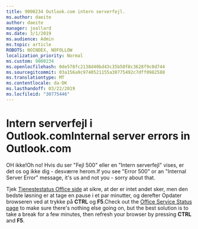 ```yaml
---
title: 9000234 Outlook.com intern serverfejl.
ms.author: daeite
author: daeite
manager: joallard
ms.date: 3/1/2019
ms.audience: Admin
ms.topic: article
ROBOTS: NOINDEX, NOFOLLOW
localization_priority: Normal
ms.custom: 9000234
ms.openlocfilehash: 0de578fc2138d40bd43c35b50f8c3628f9c0d744
ms.sourcegitcommit: 03a156a9c9740521155a30775492c7dff0982588
ms.translationtype: MT
ms.contentlocale: da-DK
ms.lasthandoff: 03/22/2019
ms.locfileid: "30775446"
---
```

# <a name="internal-server-errors-in-outlookcom"></a><span data-ttu-id="f7da1-102">Intern serverfejl i Outlook.com</span><span class="sxs-lookup"><span data-stu-id="f7da1-102">Internal server errors in Outlook.com</span></span>

<span data-ttu-id="f7da1-103">OH ikke!</span><span class="sxs-lookup"><span data-stu-id="f7da1-103">Oh no!</span></span> <span data-ttu-id="f7da1-104">Hvis du ser "Fejl 500" eller en "Intern serverfejl" vises, er det os og ikke dig - desværre herom.</span><span class="sxs-lookup"><span data-stu-id="f7da1-104">If you see "Error 500" or an "Internal Server Error" message, it's us and not you - sorry about that.</span></span>

<span data-ttu-id="f7da1-105">Tjek [Tjenestestatus Office side](https://portal.office.com/servicestatus) at sikre, at der er intet andet sker, men den bedste løsning er at tage en pause i et par minutter, og derefter Opdater browseren ved at trykke på **CTRL** og **F5**.</span><span class="sxs-lookup"><span data-stu-id="f7da1-105">Check out the [Office Service Status page](https://portal.office.com/servicestatus) to make sure there's nothing else going on, but the best solution is to take a break for a few minutes, then refresh your browser by pressing **CTRL** and **F5**.</span></span>